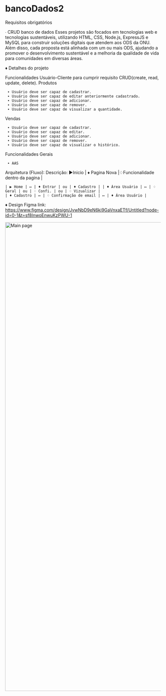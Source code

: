 # bancoDados2

Requisitos obrigatórios

  ∙ CRUD banco de dados
 Esses projetos são focados em tecnologias web e tecnologias sustentáveis, utilizando
 HTML, CSS, Node.js, ExpressJS e MySQL para construir soluções digitais que
 atendem aos ODS da ONU. Além disso, cada proposta está alinhada com um ou mais
 ODS, ajudando a promover o desenvolvimento sustentável e a melhoria da qualidade de
 vida para comunidades em diversas áreas.

 


♦ Detalhes do projeto

  Funcionalidades Usuário-Cliente 
   para cumprir requisito CRUD(create, read, update, delete).
    Produtos 
    
     ∙ Usuário deve ser capaz de cadastrar.
     ∙ Usuário deve ser capaz de editar anteriormente cadastrado.
     ∙ Usuário deve ser capaz de adicionar. 
     ∙ Usuário deve ser capaz de remover. 
     ∙ Usuário deve ser capaz de visualizar a quantidade.
   Vendas
   
     ∙ Usuário deve ser capaz de cadastrar.
     ∙ Usuário deve ser capaz de editar.
     ∙ Usuário deve ser capaz de adicionar. 
     ∙ Usuário deve ser capaz de remover. 
     ∙ Usuário deve ser capaz de visualizar o histórico.

  Funcionalidades Gerais
  
     ∙ AAS


  Arquitetura (Fluxo): 
    Descrição: ▶Inicio | ♦ Pagina Nova |♢Funcionalidade dentro da pagina |
  
    | ▶ Home | ↦ | ♦ Entrar | ou | ♦ Cadastro | | ♦ Área Usuário | ↦ | ♢ Geral | ou | ♢ Confi. | ou | ♢ Vizualizar |  
    | ♦ Cadastro | ↦ | ♢ Confirmação de email | ↦ | ♦ Área Usuário |
  
♦ Design
   Figma link:
    https://www.figma.com/design/JvwNbD9eN6ki9GaVnxaETf/Untitled?node-id=0-1&t=sf8lnwoEnwuKzPWU-1

<img width="1512" alt="Main page" src="https://github.com/user-attachments/assets/5e682708-c782-4ef8-b2ea-fed80c181df7" />







 
